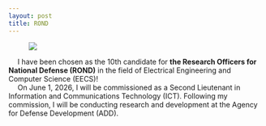 ```yaml
---
layout: post
title: ROND
---
```


<figure>
    <img src="https://ibb.co/8sx6Xq1">
</figure>

&emsp; I have been chosen as the 10th candidate for **the Research Officers for National Defense (ROND)** in the field of Electrical Engineering and Computer Science (EECS)!  
&emsp; On June 1, 2026, I will be commissioned as a Second Lieutenant in Information and Communications Technology (ICT). Following my commission, I will be conducting research and development at the Agency for Defense Development (ADD).
